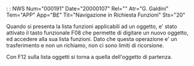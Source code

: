  :  : NWS Num="000191" Date="20000107" Rel="" Atr="G. Galdini" Tem="APP" App="B£" Tit="Navigazione in Richiesta Funzioni" Sts="20"

Quando si presenta la lista funzioni applicabili ad un oggetto, e' stato attivato il tasto funzionale F08 che permette di digitare un nuovo oggetto, ed accedere alla sua lista funzioni. Dato
che questa operazione e' un trasferimento e non un richiamo, non ci sono limiti di ricorsione.

Con F12 sulla lista oggetti si torna a quella dell'oggetto di partenza.


